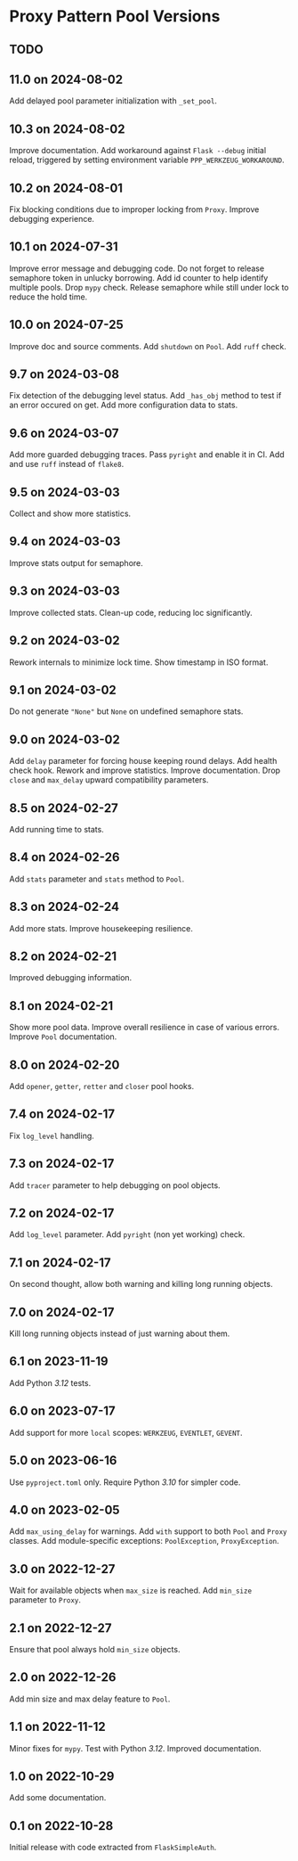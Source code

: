 # Proxy Pattern Pool Versions

## TODO

## 11.0 on 2024-08-02

Add delayed pool parameter initialization with `_set_pool`.

## 10.3 on 2024-08-02

Improve documentation.
Add workaround against `Flask --debug` initial reload, triggered by setting
environment variable `PPP_WERKZEUG_WORKAROUND`.

## 10.2 on 2024-08-01

Fix blocking conditions due to improper locking from `Proxy`.
Improve debugging experience.

## 10.1 on 2024-07-31

Improve error message and debugging code.
Do not forget to release semaphore token in unlucky borrowing.
Add id counter to help identify multiple pools.
Drop `mypy` check.
Release semaphore while still under lock to reduce the hold time.

## 10.0 on 2024-07-25

Improve doc and source comments.
Add `shutdown` on `Pool`.
Add `ruff` check.

## 9.7 on 2024-03-08

Fix detection of the debugging level status.
Add `_has_obj` method to test if an error occured on get.
Add more configuration data to stats.

## 9.6 on 2024-03-07

Add more guarded debugging traces.
Pass `pyright` and enable it in CI.
Add and use `ruff` instead of `flake8`.

## 9.5 on 2024-03-03

Collect and show more statistics.

## 9.4 on 2024-03-03

Improve stats output for semaphore.

## 9.3 on 2024-03-03

Improve collected stats.
Clean-up code, reducing loc significantly.

## 9.2 on 2024-03-02

Rework internals to minimize lock time.
Show timestamp in ISO format.

## 9.1 on 2024-03-02

Do not generate `"None"` but `None` on undefined semaphore stats.

## 9.0 on 2024-03-02

Add `delay` parameter for forcing house keeping round delays.
Add health check hook.
Rework and improve statistics.
Improve documentation.
Drop `close` and `max_delay` upward compatibility parameters.

## 8.5 on 2024-02-27

Add running time to stats.

## 8.4 on 2024-02-26

Add `stats` parameter and `stats` method to `Pool`.

## 8.3 on 2024-02-24

Add more stats.
Improve housekeeping resilience.

## 8.2 on 2024-02-21

Improved debugging information.

## 8.1 on 2024-02-21

Show more pool data.
Improve overall resilience in case of various errors.
Improve `Pool` documentation.

## 8.0 on 2024-02-20

Add `opener`, `getter`, `retter` and `closer` pool hooks.

## 7.4 on 2024-02-17

Fix `log_level` handling.

## 7.3 on 2024-02-17

Add `tracer` parameter to help debugging on pool objects.

## 7.2 on 2024-02-17

Add `log_level` parameter.
Add `pyright` (non yet working) check.

## 7.1 on 2024-02-17

On second thought, allow both warning and killing long running objects.

## 7.0 on 2024-02-17

Kill long running objects instead of just warning about them.

## 6.1 on 2023-11-19

Add Python _3.12_ tests.

## 6.0 on 2023-07-17

Add support for more `local` scopes: `WERKZEUG`, `EVENTLET`, `GEVENT`.

## 5.0 on 2023-06-16

Use `pyproject.toml` only.
Require Python *3.10* for simpler code.

## 4.0 on 2023-02-05

Add `max_using_delay` for warnings.
Add `with` support to both `Pool` and `Proxy` classes.
Add module-specific exceptions: `PoolException`, `ProxyException`.

## 3.0 on 2022-12-27

Wait for available objects when `max_size` is reached.
Add `min_size` parameter to `Proxy`.

## 2.1 on 2022-12-27

Ensure that pool always hold `min_size` objects.

## 2.0 on 2022-12-26

Add min size and max delay feature to `Pool`.

## 1.1 on 2022-11-12

Minor fixes for `mypy`.
Test with Python *3.12*.
Improved documentation.

## 1.0 on 2022-10-29

Add some documentation.

## 0.1 on 2022-10-28

Initial release with code extracted from `FlaskSimpleAuth`.
